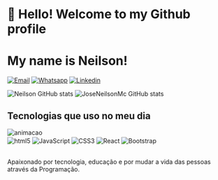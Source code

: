# 👋 Hello! Welcome to my Github profile
# My name is Neilson!

[![Email](https://img.shields.io/badge/Gmail-D14836?style=for-the-badge&logo=gmail&logoColor=white)](https://neilsonvlcdn@gmail.com)
[![Whatsapp](https://img.shields.io/badge/WhatsApp-25D366?style=for-the-badge&logo=whatsapp&logoColor=white)](https://api.whatsapp.com/send?phone=5549998130442&text=Texto%20aqui)
[![Linkedin](https://img.shields.io/badge/LinkedIn-0077B5?style=for-the-badge&logo=linkedin&logoColor=white)](https://www.linkedin.com/in/neisonsantos/#:~:text=www.linkedin.com/in/neisonsantos)

![Neilson GitHub stats](https://github-readme-stats.vercel.app/api?username=JoseNeilsonMc&show_icons=true&theme=tokyonight)
![JoseNeilsonMc GitHub stats](https://github-readme-stats.vercel.app/api/top-langs/?username=JoseNeilsonMc&theme=tokyonight)
## Tecnologias que uso no meu dia
<div style="display: inline_block" >
 <img align="center"alt="animacao" src="https://media3.giphy.com/media/hWhzyAxIu6rVS5AKbP/giphy.gif">
</div>
<div style="display: inline_block">
</b>
 <img align="center"alt="html5" src="https://img.shields.io/badge/HTML5-E34F26?style=for-the-badge&logo=html5&logoColor=white">
 <img align="center"alt="JavaScript" src="https://img.shields.io/badge/JavaScript-F7DF1E?style=for-the-badge&logo=javascript&logoColor=black">
 <img align="center"alt="CSS3" src="https://img.shields.io/badge/CSS3-1572B6?style=for-the-badge&logo=css3&logoColor=white">
 <img align="center"alt="React" src="https://img.shields.io/badge/React-20232A?style=for-the-badge&logo=react&logoColor=61DAFB">
 <img align="center"alt="Bootstrap" src="https://img.shields.io/badge/Bootstrap-563D7C?style=for-the-badge&logo=bootstrap&logoColor=white">
 
<div></br>

Apaixonado por tecnologia, educação e por mudar a vida das pessoas através da Programação.

